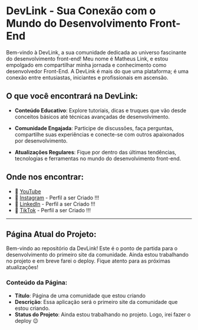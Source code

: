 # DevLink - Sua Conexão com o Mundo do Desenvolvimento Front-End

Bem-vindo à DevLink, a sua comunidade dedicada ao universo fascinante do desenvolvimento front-end! Meu nome é Matheus Link, e estou empolgado em compartilhar minha jornada e conhecimento como desenvolvedor Front-End. A DevLink é mais do que uma plataforma; é uma conexão entre entusiastas, iniciantes e profissionais em ascensão.

## O que você encontrará na DevLink:

- **Conteúdo Educativo**: Explore tutoriais, dicas e truques que vão desde conceitos básicos até técnicas avançadas de desenvolvimento.

- **Comunidade Engajada**: Participe de discussões, faça perguntas, compartilhe suas experiências e conecte-se com outros apaixonados por desenvolvimento.

- **Atualizações Regulares**: Fique por dentro das últimas tendências, tecnologias e ferramentas no mundo do desenvolvimento front-end.

## Onde nos encontrar:

- 🎥 [YouTube](https://www.youtube.com/channel/UCFv5LW1KHS6vvuHbHroda7Q)
- 📸 [Instagram](link) - Perfil a ser Criado !!!  
- 🔗 [LinkedIn](link) - Perfil a ser Criado !!! 
- 🎵 [TikTok](link) - Perfil a ser Criado !!! 

---

## Página Atual do Projeto:

Bem-vindo ao repositório da DevLink! Este é o ponto de partida para o desenvolvimento do primeiro site da comunidade. Ainda estou trabalhando no projeto e em breve farei o deploy. Fique atento para as próximas atualizações!

### Conteúdo da Página:

- **Título**: Página de uma comunidade que estou criando
- **Descrição**: Essa aplicação será o primeiro site da comunidade que estou criando.
- **Status do Projeto**: Ainda estou trabalhando no projeto. Logo, irei fazer o deploy 😉
